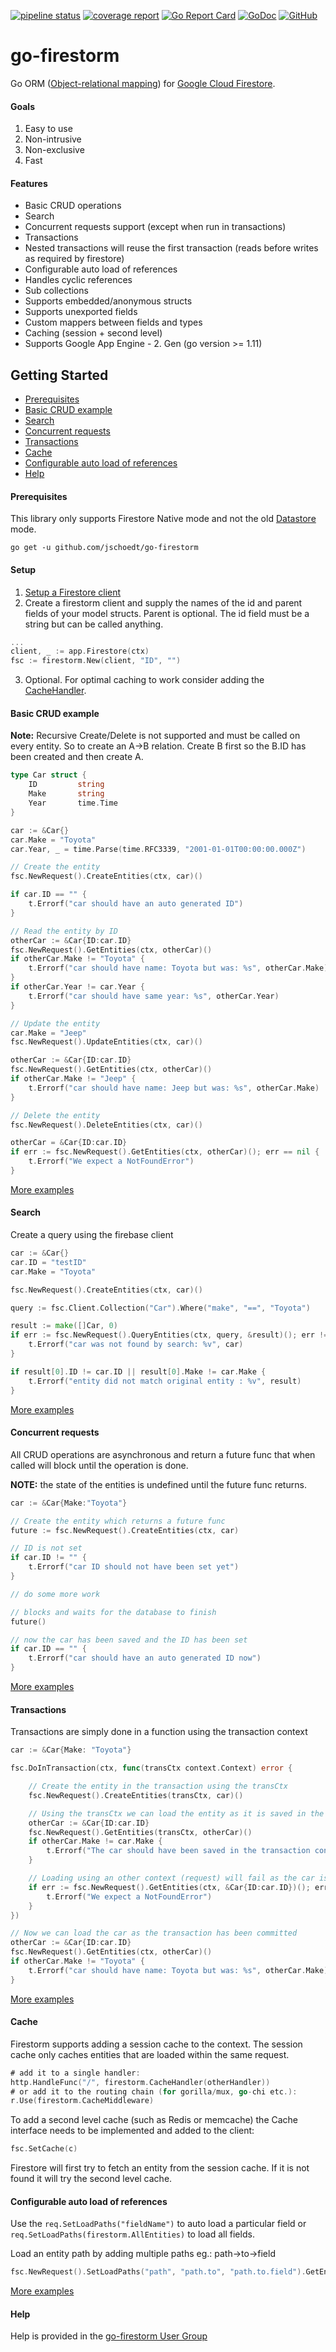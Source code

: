 [![pipeline status](https://gitlab.com/jens.schoedt/go-firestorm/badges/master/pipeline.svg)](https://gitlab.com/jens.schoedt/go-firestorm/commits/master)
[![coverage report](https://gitlab.com/jens.schoedt/go-firestorm/badges/master/coverage.svg)](https://gitlab.com/jens.schoedt/go-firestorm/commits/master)
[![Go Report Card](https://goreportcard.com/badge/github.com/jschoedt/go-firestorm)](https://goreportcard.com/report/github.com/jschoedt/go-firestorm)
[![GoDoc](https://godoc.org/github.com/jschoedt/go-firestorm?status.svg)](https://godoc.org/github.com/jschoedt/go-firestorm)
[![GitHub](https://img.shields.io/github/license/jschoedt/go-firestorm)](https://github.com/jschoedt/go-firestorm/blob/master/LICENSE)

# go-firestorm
Go ORM ([Object-relational mapping](https://en.wikipedia.org/wiki/Object-relational_mapping)) for [Google Cloud Firestore](https://cloud.google.com/firestore/).

#### Goals
1. Easy to use
2. Non-intrusive
4. Non-exclusive
3. Fast

#### Features
- Basic CRUD operations
- Search
- Concurrent requests support (except when run in transactions)
- Transactions
- Nested transactions will reuse the first transaction (reads before writes as required by firestore)
- Configurable auto load of references
- Handles cyclic references
- Sub collections
- Supports embedded/anonymous structs
- Supports unexported fields
- Custom mappers between fields and types
- Caching (session + second level)
- Supports Google App Engine - 2. Gen (go version >= 1.11)


## Getting Started

* [Prerequisites](#prerequisites)
* [Basic CRUD example](#basic-crud-example)
* [Search](#search)
* [Concurrent requests](#concurrent-requests)
* [Transactions](#transactions)
* [Cache](#cache)
* [Configurable auto load of references](#configurable-auto-load-of-references)
* [Help](#help)


#### Prerequisites

This library only supports Firestore Native mode and not the old [Datastore](https://cloud.google.com/datastore/docs/firestore-or-datastore) mode.
```
go get -u github.com/jschoedt/go-firestorm
```

#### Setup

1. [Setup a Firestore client](https://firebase.google.com/docs/firestore/quickstart#set_up_your_development_environment)
2. Create a firestorm client and supply the names of the id and parent fields of your model structs.
Parent is optional. The id field must be a string but can be called anything.
```go
...
client, _ := app.Firestore(ctx)
fsc := firestorm.New(client, "ID", "")
```
3. Optional. For optimal caching to work consider adding the [CacheHandler](#cache).


#### Basic CRUD example

**Note:** Recursive Create/Delete is not supported and must be called on every entity. So to create an A->B relation. Create B first so the B.ID has been created and then create A.

```go
type Car struct {
	ID         string
	Make       string
	Year       time.Time
}
```
```go
car := &Car{}
car.Make = "Toyota"
car.Year, _ = time.Parse(time.RFC3339, "2001-01-01T00:00:00.000Z")

// Create the entity
fsc.NewRequest().CreateEntities(ctx, car)()

if car.ID == "" {
    t.Errorf("car should have an auto generated ID")
}

// Read the entity by ID
otherCar := &Car{ID:car.ID}
fsc.NewRequest().GetEntities(ctx, otherCar)()
if otherCar.Make != "Toyota" {
    t.Errorf("car should have name: Toyota but was: %s", otherCar.Make)
}
if otherCar.Year != car.Year {
    t.Errorf("car should have same year: %s", otherCar.Year)
}

// Update the entity
car.Make = "Jeep"
fsc.NewRequest().UpdateEntities(ctx, car)()

otherCar := &Car{ID:car.ID}
fsc.NewRequest().GetEntities(ctx, otherCar)()
if otherCar.Make != "Jeep" {
    t.Errorf("car should have name: Jeep but was: %s", otherCar.Make)
}

// Delete the entity
fsc.NewRequest().DeleteEntities(ctx, car)()

otherCar = &Car{ID:car.ID}
if err := fsc.NewRequest().GetEntities(ctx, otherCar)(); err == nil {
    t.Errorf("We expect a NotFoundError")
}
```
[More examples](https://github.com/jschoedt/go-firestorm/blob/master/tests/integration_test.go)

#### Search
Create a query using the firebase client

```go
car := &Car{}
car.ID = "testID"
car.Make = "Toyota"

fsc.NewRequest().CreateEntities(ctx, car)()

query := fsc.Client.Collection("Car").Where("make", "==", "Toyota")

result := make([]Car, 0)
if err := fsc.NewRequest().QueryEntities(ctx, query, &result)(); err != nil {
    t.Errorf("car was not found by search: %v", car)
}

if result[0].ID != car.ID || result[0].Make != car.Make {
    t.Errorf("entity did not match original entity : %v", result)
}
```
[More examples](https://github.com/jschoedt/go-firestorm/blob/master/tests/integration_test.go)

#### Concurrent requests
All CRUD operations are asynchronous and return a future func that when called will block until the operation is done.

**NOTE:** the state of the entities is undefined until the future func returns.
```go
car := &Car{Make:"Toyota"}

// Create the entity which returns a future func
future := fsc.NewRequest().CreateEntities(ctx, car)

// ID is not set
if car.ID != "" {
	t.Errorf("car ID should not have been set yet")
}

// do some more work

// blocks and waits for the database to finish
future()

// now the car has been saved and the ID has been set
if car.ID == "" {
    t.Errorf("car should have an auto generated ID now")
}
```
[More examples](https://github.com/jschoedt/go-firestorm/blob/master/tests/integration_test.go)

#### Transactions
Transactions are simply done in a function using the transaction context

```go
car := &Car{Make: "Toyota"}

fsc.DoInTransaction(ctx, func(transCtx context.Context) error {

    // Create the entity in the transaction using the transCtx
    fsc.NewRequest().CreateEntities(transCtx, car)()

    // Using the transCtx we can load the entity as it is saved in the session context
    otherCar := &Car{ID:car.ID}
    fsc.NewRequest().GetEntities(transCtx, otherCar)()
    if otherCar.Make != car.Make {
        t.Errorf("The car should have been saved in the transaction context")
    }

    // Loading using an other context (request) will fail as the car is not created until the func returns successfully
    if err := fsc.NewRequest().GetEntities(ctx, &Car{ID:car.ID})(); err == nil {
        t.Errorf("We expect a NotFoundError")
    }
})

// Now we can load the car as the transaction has been committed
otherCar := &Car{ID:car.ID}
fsc.NewRequest().GetEntities(ctx, otherCar)()
if otherCar.Make != "Toyota" {
    t.Errorf("car should have name: Toyota but was: %s", otherCar.Make)
}

```

[More examples](https://github.com/jschoedt/go-firestorm/blob/master/tests/integration_test.go)

#### Cache
Firestorm supports adding a session cache to the context.
The session cache only caches entities that are loaded within the same request.
```go
# add it to a single handler:
http.HandleFunc("/", firestorm.CacheHandler(otherHandler))
# or add it to the routing chain (for gorilla/mux, go-chi etc.):
r.Use(firestorm.CacheMiddleware)
```

To add a second level cache (such as Redis or memcache) the Cache interface needs to be implemented and added to the client:
```go
fsc.SetCache(c)
```

Firestore will first try to fetch an entity from the session cache. If it is not found it will try the second level cache.

#### Configurable auto load of references

Use the ```req.SetLoadPaths("fieldName")``` to auto load a particular field or ```req.SetLoadPaths(firestorm.AllEntities)``` to load all fields.

Load an entity path by adding multiple paths eg.: path->to->field

```go
fsc.NewRequest().SetLoadPaths("path", "path.to", "path.to.field").GetEntities(ctx, car)()
```
[More examples](https://github.com/jschoedt/go-firestorm/blob/master/tests/integration_test.go)

#### Help
Help is provided in the [go-firestorm User Group](https://groups.google.com/forum/?fromgroups#!forum/go-firestorm)
